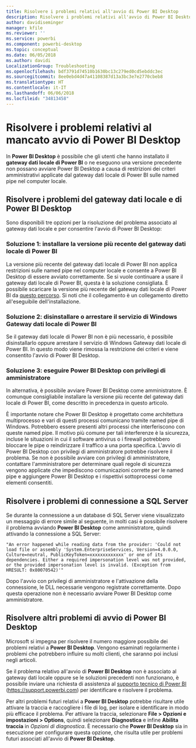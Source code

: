 ```yaml
---
title: Risolvere i problemi relativi all'avvio di Power BI Desktop
description: Risolvere i problemi relativi all'avvio di Power BI Desktop
author: davidiseminger
manager: kfile
ms.reviewer: ''
ms.service: powerbi
ms.component: powerbi-desktop
ms.topic: conceptual
ms.date: 06/05/2018
ms.author: davidi
LocalizationGroup: Troubleshooting
ms.openlocfilehash: bdf3791d74510b1630bc13c279ed0cd5ebddc3ec
ms.sourcegitcommit: 8ee0ebd4d47a41108387d13a3bc3e7e2770cbeb8
ms.translationtype: HT
ms.contentlocale: it-IT
ms.lasthandoff: 06/06/2018
ms.locfileid: "34813458"
---
```

# <a name="resolve-issues-when-power-bi-desktop-will-not-launch"></a>Risolvere i problemi relativi al mancato avvio di Power BI Desktop
In **Power BI Desktop** è possibile che gli utenti che hanno installato il **gateway dati locale di Power BI** o ne eseguono una versione precedente non possano avviare Power BI Desktop a causa di restrizioni dei criteri amministrativi applicate dal gateway dati locale di Power BI sulle named pipe nel computer locale. 

## <a name="resolve-issues-with-the-on-premises-data-gateway-and-power-bi-desktop"></a>Risolvere i problemi del gateway dati locale e di Power BI Desktop
Sono disponibili tre opzioni per la risoluzione del problema associato al gateway dati locale e per consentire l'avvio di Power BI Desktop:

### <a name="resolution-1-install-the-latest-version-of-power-bi-on-premises-data-gateway"></a>Soluzione 1: installare la versione più recente del gateway dati locale di Power BI
La versione più recente del gateway dati locale di Power BI non applica restrizioni sulle named pipe nel computer locale e consente a Power BI Desktop di essere avviato correttamente. Se si vuole continuare a usare il gateway dati locale di Power BI, questa è la soluzione consigliata. È possibile scaricare la versione più recente del gateway dati locale di Power BI da [questo percorso](https://go.microsoft.com/fwlink/?LinkId=698863). Si noti che il collegamento è un collegamento diretto all'eseguibile dell'installazione.

### <a name="resolution-2-uninstall-or-stop-the-power-bi-on-premises-data-gateway-windows-service"></a>Soluzione 2: disinstallare o arrestare il servizio di Windows Gateway dati locale di Power BI
Se il gateway dati locale di Power BI non è più necessario, è possibile disinstallarlo oppure arrestare il servizio di Windows Gateway dati locale di Power BI. In questo modo viene rimossa la restrizione dei criteri e viene consentito l'avvio di Power BI Desktop.

### <a name="resolution-3-run-power-bi-desktop-with-administrator-privilege"></a>Soluzione 3: eseguire Power BI Desktop con privilegi di amministratore
In alternativa, è possibile avviare Power BI Desktop come amministratore. È comunque consigliabile installare la versione più recente del gateway dati locale di Power BI, come descritto in precedenza in questo articolo.

È importante notare che Power BI Desktop è progettato come architettura multiprocesso e vari di questi processi comunicano tramite named pipe di Windows. Potrebbero essere presenti altri processi che interferiscono con queste named pipe. Il motivo più comune per tali interferenze è la sicurezza, incluse le situazioni in cui il software antivirus o i firewall potrebbero bloccare le pipe o reindirizzare il traffico a una porta specifica. L'avvio di Power BI Desktop con privilegi di amministratore potrebbe risolvere il problema. Se non è possibile avviare con privilegi di amministratore, contattare l'amministratore per determinare quali regole di sicurezza vengono applicate che impediscono comunicazioni corrette per le named pipe e aggiungere Power BI Desktop e i rispettivi sottoprocessi come elementi consentiti.

## <a name="resolve-issues-when-connecting-to-sql-server"></a>Risolvere i problemi di connessione a SQL Server
Se durante la connessione a un database di SQL Server viene visualizzato un messaggio di errore simile al seguente, in molti casi è possibile risolvere il problema avviando **Power BI Desktop** come amministratore, quindi attivando la connessione a SQL Server:

    "An error happened while reading data from the provider: 'Could not load file or assembly 'System.EnterpriseServices, Version=4.0.0.0, Culture=neutral, PublicKeyToken=xxxxxxxxxxxxx' or one of its dependencies. Either a required impersonation level was not provided, or the provided impersonation level is invalid. (Exception from HRESULT: 0x80070542)'"

Dopo l'avvio con privilegi di amministratore e l'attivazione della connessione, le DLL necessarie vengono registrate correttamente. Dopo questa operazione non è necessario avviare Power BI Desktop come amministratore.

## <a name="help-with-other-issues-when-launching-power-bi-desktop"></a>Risolvere altri problemi di avvio di Power BI Desktop
Microsoft si impegna per risolvere il numero maggiore possibile dei problemi relativi a **Power BI Desktop**. Vengono esaminati regolarmente i problemi che potrebbero influire su molti clienti, che saranno poi inclusi negli articoli.

Se il problema relativo all'avvio di **Power BI Desktop** non è associato al gateway dati locale oppure se le soluzioni precedenti non funzionano, è possibile inviare una richiesta di assistenza al [supporto tecnico di Power BI](https://support.powerbi.com) (https://support.powerbi.com) per identificare e risolvere il problema.

Per altri problemi futuri relativi a **Power BI Desktop** potrebbe risultare utile attivare la traccia e raccogliere i file di log, per isolare e identificare in modo più efficace il problema. Per attivare la traccia, selezionare **File > Opzioni e impostazioni > Options**, quindi selezionare **Diagnostica** e infine **Abilita traccia** in *Opzioni di diagnostica*. È necessario che **Power BI Desktop** sia in esecuzione per configurare questa opzione, che risulta utile per problemi futuri associati all'avvio di **Power BI Desktop**.

